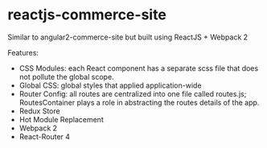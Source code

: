 # reactjs-commerce-site
Similar to angular2-commerce-site but built using ReactJS + Webpack 2

Features:

- CSS Modules: each React component has a separate scss file that does not pollute the global scope.
- Global CSS: global styles that applied application-wide
- Router Config: all routes are centralized into one file called routes.js; RoutesContainer plays a role in abstracting the routes details of the app.
- Redux Store
- Hot Module Replacement
- Webpack 2
- React-Router 4
